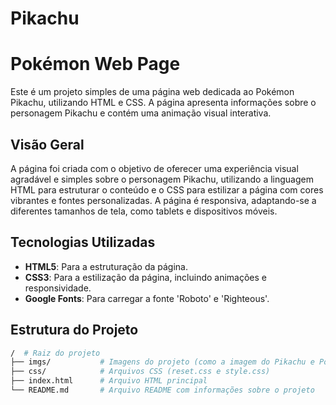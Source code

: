 # Pikachu
# Pokémon Web Page

Este é um projeto simples de uma página web dedicada ao Pokémon Pikachu, utilizando HTML e CSS. A página apresenta informações sobre o personagem Pikachu e contém uma animação visual interativa.

## Visão Geral

A página foi criada com o objetivo de oferecer uma experiência visual agradável e simples sobre o personagem Pikachu, utilizando a linguagem HTML para estruturar o conteúdo e o CSS para estilizar a página com cores vibrantes e fontes personalizadas. A página é responsiva, adaptando-se a diferentes tamanhos de tela, como tablets e dispositivos móveis.

## Tecnologias Utilizadas

- **HTML5**: Para a estruturação da página.
- **CSS3**: Para a estilização da página, incluindo animações e responsividade.
- **Google Fonts**: Para carregar a fonte 'Roboto' e 'Righteous'.

## Estrutura do Projeto

```bash
/  # Raiz do projeto
├── imgs/           # Imagens do projeto (como a imagem do Pikachu e Pokébola)
├── css/            # Arquivos CSS (reset.css e style.css)
├── index.html      # Arquivo HTML principal
└── README.md       # Arquivo README com informações sobre o projeto
